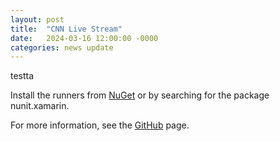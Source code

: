 ```yaml
---
layout: post
title:  "CNN Live Stream"
date:   2024-03-16 12:00:00 -0000
categories: news update
---
```

testta

Install the runners from [NuGet](https://www.nuget.org/packages/nunit.xamarin/) or by searching for the package nunit.xamarin.

For more information, see the [GitHub](https://github.com/nunit/nunit.xamarin) page.
